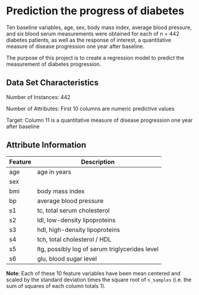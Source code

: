 # Prediction the progress of diabetes

Ten baseline variables, age, sex, body mass index, average blood
pressure, and six blood serum measurements were obtained for each of n =
442 diabetes patients, as well as the response of interest, a
quantitative measure of disease progression one year after baseline.

The purpose of this project is to create a regression model to predict the measurement of diabetes progression.

## Data Set Characteristics

Number of Instances: 442

Number of Attributes: First 10 columns are numeric predictive values

Target: Column 11 is a quantitative measure of disease progression one year after baseline

## Attribute Information

| Feature | Description |
| ------- | ----------- |
| age |     age in years
| sex |
| bmi |     body mass index
| bp  |     average blood pressure
| s1  |     tc, total serum cholesterol
| s2  |     ldl, low-density lipoproteins
| s3  |     hdl, high-density lipoproteins
| s4  |     tch, total cholesterol / HDL
| s5  |     ltg, possibly log of serum triglycerides level
| s6  |     glu, blood sugar level

**Note**: Each of these 10 feature variables have been mean centered and scaled by the standard deviation times the square root of `n_samples` (i.e. the sum of squares of each column totals 1).
